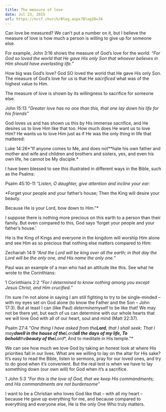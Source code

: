 ```yaml
---
title: The measure of love
date: Jul 23, 2015
url: https://nccf.church/Blog.aspx?BlogID=34
---
```


Can love be measured? We can’t put a number on it, but I believe the measure of love is how much a person is willing to give up for someone else.

For example, John 3:16 shows the measure of God’s love for the world: *“For God so loved the world that He gave His only Son that whoever believes in Him should have everlasting life.”*

How big was God’s love? God SO loved the world that He gave His only Son. The measure of God’s love for us is that He *sacrificed* what was of the highest value to Him.

The measure of love is shown by its willingness to sacrifice for someone else.

John 15:13 *“Greater love has no one than this, that one lay down his life for his friends”*

God loves us and has shown us this by His immense sacrifice, and He desires us to love Him like that too. How much does He want us to love Him? He wants us to love Him just as if He was the only thing in life that mattered:

Luke 14:26*“If anyone comes to Me, and does not**hate his own father and mother and wife and children and brothers and sisters, yes, and even his own life, he cannot be My disciple.*

I have been blessed to see this illustrated in different ways in the Bible, such as the Psalms:

Psalm 45:10-11 *“Listen, O daughter, give attention and incline your ear:*  

*Forget your people and your father’s house; Then the King will desire your beauty.  

Because He is your Lord, bow down to Him.”*

I suppose there is nothing more precious on this earth to a person than their family. But even compared to this, God says ‘forget your people and your father’s house.’

He is the King of Kings and everyone in the kingdom will worship Him alone and see Him as so precious that nothing else matters compared to Him:

Zechariah 14:9 *“And the Lord will be king over all the earth; in that day the Lord will be the only one, and His name the only one.”*

Paul was an example of a man who had an attitude like this. See what he wrote to the Corinthians:

1 Corinthians 2:2 *“For I determined to know nothing among you except Jesus Christ, and Him crucified.”*

I’m sure I’m not alone in saying I am still fighting to try to be single-minded – with my eyes set on God alone (to know the Father and the Son – John 17:3). But at least I can (like Paul) *determine*myself to be like that! We may not be there yet, but each of us can determine with our whole hearts that we will love God with all of our heart, soul and mind (Matt 22:37).

Psalm 27:4 “*One thing I have asked from the**Lord**, that I shall seek: That I may**dwell in the house of the**Lord**all the days of my life, To behold**the**beauty of the**Lord**, And to meditate in His temple.”*

We can see how much we love God by taking an honest look at where His priorities fall in our lives. What are we willing to lay on the altar for His sake? It’s easy to read the Bible, listen to sermons, pray for our loved ones, and try to do good when it’s convenient. But the real test is when we have to lay something down (our own will) for God when it’s a sacrifice.

1 John 5:3 *“For this is the love of God, that we keep His commandments; and His commandments are not burdensome”*

I want to be a Christian who loves God like that – with all my heart – because He gave up everything for me, and because compared to everything and everyone else, He is the only One Who truly matters.
